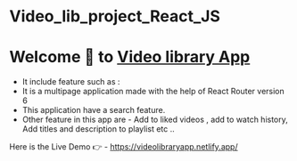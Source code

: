 # Video_lib_project_React_JS
# Welcome 👋 to [Video library App](https://videolibraryapp.netlify.app/)
* It include feature such as :
* It is a multipage application made with the help of React Router version 6
* This application have a search feature.
* Other feature in this app are - Add to liked videos , add to watch history, Add titles and description to playlist etc ..

Here is the Live Demo 👉 - https://videolibraryapp.netlify.app/
